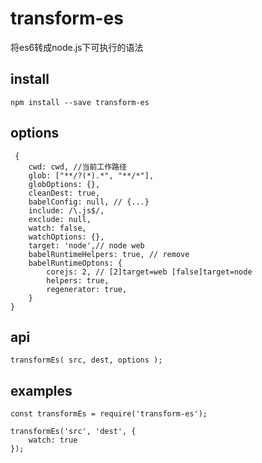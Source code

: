 # transform-es

将es6转成node.js下可执行的语法

## install

`npm install --save transform-es`

## options

```
 {
    cwd: cwd, //当前工作路径
    glob: ["**/?(*).*", "**/*"],
    globOptions: {},
    cleanDest: true,
    babelConfig: null, // {...}
    include: /\.js$/,
    exclude: null,
    watch: false,
    watchOptions: {},
    target: 'node',// node web
    babelRuntimeHelpers: true, // remove
    babelRuntimeOptons: {
        corejs: 2, // [2]target=web [false]target=node  
        helpers: true,
        regenerator: true,
    }
}
```

## api

```
transformEs( src, dest, options );
```

## examples 

```
const transformEs = require('transform-es');

transformEs('src', 'dest', {
    watch: true
});

```